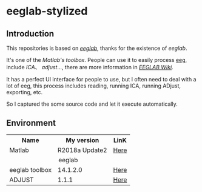 # eeglab-stylized
## Introduction
This repositories is based on [*eeglab*](https://github.com/sccn/eeglab), thanks for the existence of *eeglab*.

It's one of the *Matlab's toolbox*. People can use it to easily process [eeg](https://en.wikipedia.org/wiki/Electroencephalography), include *ICA*、 *adjust*..., there are more information in [*EEGLAB Wiki*](https://sccn.ucsd.edu/wiki/EEGLAB).

It has a perfect UI interface for people to use, but I often need to deal with a lot of eeg, this process includes reading, running ICA, running ADjust, exporting, etc. 

So I captured the some source code and let it execute automatically.

## Environment
<escape>
  <table>
  <tr>
    <th>Name</th>
    <th>My version</th>
    <th>LinK</th>
  </tr>
  <tr>
    <td>Matlab</td>
    <td>R2018a Update2</td>
    <td><a href="https://www.mathworks.com/products/matlab.html)" target="_blank" title="mathworks">Here</a></td>
  </tr>
  <tr>
    <td colspan="3" align="center">eeglab</td>
  </tr>
  <tr>
    <td>eeglab toolbox</td>
    <td>14.1.2.0 </td>
    <td><a href="https://sccn.ucsd.edu/eeglab/download.php)" target="_blank" title="eeglab toolbox">Here</a></td>
  </tr>
  <tr>
    <td>ADJUST</td>
    <td>1.1.1</td>
    <td><a href="https://www.nitrc.org/projects/adjust/)" target="_blank" title="ADJUST">Here</a></td>
  </tr>
</table>
</escape>
